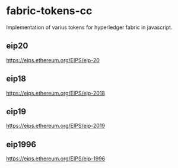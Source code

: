 # fabric-tokens-cc
Implementation of varius tokens for hyperledger fabric in javascript.

## eip20
https://eips.ethereum.org/EIPS/eip-20

## eip18
https://eips.ethereum.org/EIPS/eip-2018

## eip19
https://eips.ethereum.org/EIPS/eip-2019

## eip1996
https://eips.ethereum.org/EIPS/eip-1996
